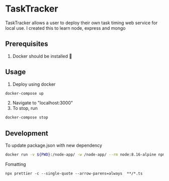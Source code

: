 # TaskTracker
TaskTracker allows a user to deploy their own task timing web service for local use.
I created this to learn node, express and mongo

## Prerequisites
1. Docker should be installed :whale:

## Usage
1. Deploy using docker
```bash
docker-compose up
```
2. Navigate to "localhost:3000"
3. To stop, run
```bash
docker-compose stop
```

## Development
To update package.json with new dependency
```bash
docker run -v ${PWD}:/node-app/ -w /node-app/ --rm node:8.16-alpine npm install <dependency name> --save
```

Fomatting
```
npx prettier -c --single-quote --arrow-parens=always  **/*.ts
```